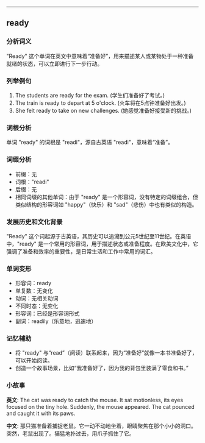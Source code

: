 
---------------
## ready
### 分析词义
"Ready" 这个单词在英文中意味着“准备好”，用来描述某人或某物处于一种准备就绪的状态，可以立即进行下一步行动。

### 列举例句
1. The students are ready for the exam. (学生们准备好了考试。)
2. The train is ready to depart at 5 o'clock. (火车将在5点钟准备好出发。)
3. She felt ready to take on new challenges. (她感觉准备好接受新的挑战。)

### 词根分析
单词 "ready" 的词根是 "readi"，源自古英语 "readi"，意味着“准备”。

### 词缀分析
- 前缀：无
- 词根："readi"
- 后缀：无
- 相同词缀的其他单词：由于 "ready" 是一个形容词，没有特定的词缀组合，但类似结构的形容词如 "happy"（快乐）和 "sad"（悲伤）中也有类似的构造。

### 发展历史和文化背景
"Ready" 这个词起源于古英语，其历史可以追溯到公元5世纪至11世纪。在英语中，"ready" 是一个常用的形容词，用于描述状态或准备程度。在欧美文化中，它强调了准备和效率的重要性，是日常生活和工作中常用的词汇。

### 单词变形
- 形容词：ready
- 单复数：无变化
- 动词：无相关动词
- 不同时态：无变化
- 形容词：已经是形容词形式
- 副词：readily（乐意地，迅速地）

### 记忆辅助
- 将 "ready" 与“read”（阅读）联系起来，因为“准备好”就像一本书准备好了，可以开始阅读。
- 创造一个故事场景，比如“我准备好了，因为我的背包里装满了零食和书。”

### 小故事
**英文**:
The cat was ready to catch the mouse. It sat motionless, its eyes focused on the tiny hole. Suddenly, the mouse appeared. The cat pounced and caught it with its paws.

**中文**:
那只猫准备着捕捉老鼠。它一动不动地坐着，眼睛聚焦在那个小小的洞口。突然，老鼠出现了。猫猛地扑过去，用爪子抓住了它。

